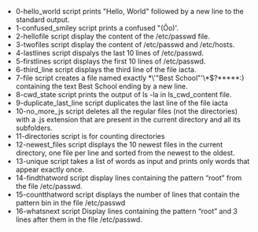 - 0-hello_world script prints "Hello, World" followed by a new line to the standard output.
- 1-confused_smiley script prints a confused "(Ôo)'.
- 2-hellofile script display the content of the /etc/passwd file.
- 3-twofiles script display the content of /etc/passwd and /etc/hosts.
- 4-lastlines script dispalys the last 10 lines of /etc/passwd.
- 5-firstlines script displays the first 10 lines of /etc/passwd.
- 6-third_line script displays the third line of the file iacta.
- 7-file script creates a file named exactly \*\\'"Best School"\'\\*$\?\*\*\*\*\*:) containing the text Best School ending by a new line.
- 8-cwd_state script prints the output of ls -la in ls_cwd_content file.
- 9-duplicate_last_line script duplicates the last line of the file iacta
- 10-no_more_js script deletes all the regular files (not the directories) with a .js extension that are present in the current directory and all its subfolders.
- 11-directories script is for counting directories
- 12-newest_files script displays the 10 newest files in the current directory, one file per line and sorted from the newest to the oldest.
- 13-unique script takes a list of words as input and prints only words that appear exactly once.
- 14-findthatword script display lines containing the pattern “root” from the file /etc/passwd.
- 15-countthatword script displays the number of lines that contain the pattern bin in the file /etc/passwd
- 16-whatsnext script Display lines containing the pattern “root” and 3 lines after them in the file /etc/passwd.
